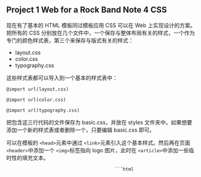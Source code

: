 ## Project 1 Web for a Rock Band Note 4 CSS

现在有了基本的 HTML 模板同过模板应用 CSS 可以在 Web 上实现设计的方案。把所有的 CSS 分别放在几个文件中，一个保存与整体布局有关的样式，一个作为专门的颜色样式表，第三个来保存与版式有关的样式：

- layout.css
- color.css
- typography.css

这些样式表都可以导入到一个基本的样式表中：

`@import url(layout.css)`

`@import url(color.css)`

`@import url(typography.css)`

把包含这三行代码的文件保存为 basic.css，并放在 styles 文件夹中。如果想要添加一个新的样式表或者删除一个，只要编辑 basic.css 即可。

可以在模板的 `<head>`元素中通过 `<link>`元素引入这个基本样式。然后再在页面 `<header>`中添加一个 `<img>`标签指向 logo 图片，此时在 `<article>`中添加一些临时性的填充文本。

                                            ```html
<!DOCTYPE html>
<html lang="en">
<head>
   <meta charset="utf-8" />
   <title>New Rock Band</title>
   <script src="scripts/modernizr-1.6.min.js"><script>
   <link rel="stylesheet" media="screen" href="styles/basic.css">
</head>
<body>
   <header>
        <img src="images/logo.gif" alt="New Rock Band" />
       <nav>
	  <ul>
	     <li><a href="index.html">Home</a></li>
	     <li><a href="about.html">About</a></li>
	     <li><a href="photos.html">Photos</a></li>
	     <li><a href="live.html">Live</a></li>
	     <li><a href="contact.html">Contact</a></li>
          </ul>
       </nav>
   </header>
   <article>
       <h1>New Rock Band</h1>
       <p>An introduction to New Rock Band Mike and Brad have known each other since 7th grade, they both went to Agoura high school, Brad was Phoenix's room mate in college, and Brad and Rob met when they both joined a band together. Mike met Joe at Art College. The origins of New Rock Band date right back to around 1994, To a band called 'Relative Degree', This band featured Brad and Rob, they played a few live shows, recorded some demo's and then fell apart. 
   </article>
</body>
</html>
                                            ```

如此一来基本的网页模型就完成了。

---

### 颜色

样式表 color.css 是最直观的，为了避免某些看不到文本的意外，不管哪个元素应用什么颜色，都要给它一个背景颜色。

编写完后的代码为——[code](https://github.com/Virgil0113/Web-Project/blob/master/Project%201/Code/styles/color.css)

---

